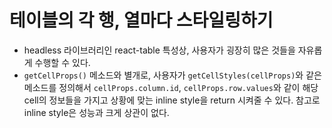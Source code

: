 # 테이블의 각 행, 열마다 스타일링하기
* headless 라이브러리인 react-table 특성상, 사용자가 굉장히 많은 것들을 자유롭게 수행할 수 있다.
* `getCellProps()` 메소드와 별개로, 사용자가 `getCellStyles(cellProps)`와 같은 메소드를 정의해서 `cellProps.column.id`, `cellProps.row.values`와 같이 해당 cell의 정보들을 가지고 상황에 맞는 inline style을 return 시켜줄 수 있다. 참고로 inline style은 성능과 크게 상관이 없다.